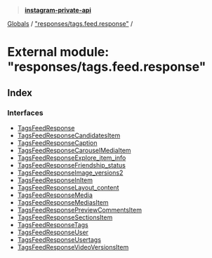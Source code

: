> **[instagram-private-api](../README.md)**

[Globals](../README.md) / ["responses/tags.feed.response"](_responses_tags_feed_response_.md) /

# External module: "responses/tags.feed.response"

## Index

### Interfaces

* [TagsFeedResponse](../interfaces/_responses_tags_feed_response_.tagsfeedresponse.md)
* [TagsFeedResponseCandidatesItem](../interfaces/_responses_tags_feed_response_.tagsfeedresponsecandidatesitem.md)
* [TagsFeedResponseCaption](../interfaces/_responses_tags_feed_response_.tagsfeedresponsecaption.md)
* [TagsFeedResponseCarouselMediaItem](../interfaces/_responses_tags_feed_response_.tagsfeedresponsecarouselmediaitem.md)
* [TagsFeedResponseExplore_item_info](../interfaces/_responses_tags_feed_response_.tagsfeedresponseexplore_item_info.md)
* [TagsFeedResponseFriendship_status](../interfaces/_responses_tags_feed_response_.tagsfeedresponsefriendship_status.md)
* [TagsFeedResponseImage_versions2](../interfaces/_responses_tags_feed_response_.tagsfeedresponseimage_versions2.md)
* [TagsFeedResponseInItem](../interfaces/_responses_tags_feed_response_.tagsfeedresponseinitem.md)
* [TagsFeedResponseLayout_content](../interfaces/_responses_tags_feed_response_.tagsfeedresponselayout_content.md)
* [TagsFeedResponseMedia](../interfaces/_responses_tags_feed_response_.tagsfeedresponsemedia.md)
* [TagsFeedResponseMediasItem](../interfaces/_responses_tags_feed_response_.tagsfeedresponsemediasitem.md)
* [TagsFeedResponsePreviewCommentsItem](../interfaces/_responses_tags_feed_response_.tagsfeedresponsepreviewcommentsitem.md)
* [TagsFeedResponseSectionsItem](../interfaces/_responses_tags_feed_response_.tagsfeedresponsesectionsitem.md)
* [TagsFeedResponseTags](../interfaces/_responses_tags_feed_response_.tagsfeedresponsetags.md)
* [TagsFeedResponseUser](../interfaces/_responses_tags_feed_response_.tagsfeedresponseuser.md)
* [TagsFeedResponseUsertags](../interfaces/_responses_tags_feed_response_.tagsfeedresponseusertags.md)
* [TagsFeedResponseVideoVersionsItem](../interfaces/_responses_tags_feed_response_.tagsfeedresponsevideoversionsitem.md)